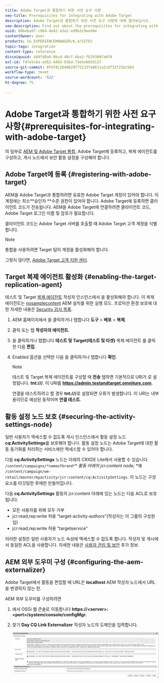 ```yaml
---
title: Adobe Target과 통합하기 위한 사전 요구 사항
seo-title: Prerequisites for Integrating with Adobe Target
description: Adobe Target과 통합하기 위한 사전 요구 사항에 대해 알아보십시오.
seo-description: Find out about the prerequisites for integrating with Adobe Target.
uuid: 88be6a97-c964-4e42-a3a2-ed9b2c9ee49e
contentOwner: User
products: SG_EXPERIENCEMANAGER/6.4/SITES
topic-tags: integration
content-type: reference
discoiquuid: a84fd0ab-0bcd-48cf-bba3-fb29308fa0f8
exl-id: f47e5c6a-ed52-4493-83bd-73e5e693d117
source-git-commit: 0f4f8c2640629f751337e8611a2c8f32f21bcb6d
workflow-type: tm+mt
source-wordcount: '522'
ht-degree: 7%

---
```


# Adobe Target과 통합하기 위한 사전 요구 사항{#prerequisites-for-integrating-with-adobe-target}

의 일부로 [AEM 및 Adobe Target 통합](/help/sites-administering/target.md), Adobe Target에 등록하고, 복제 에이전트를 구성하고, 게시 노드에서 보안 활동 설정을 구성해야 합니다.

## Adobe Target에 등록 {#registering-with-adobe-target}

AEM을 Adobe Target과 통합하려면 유효한 Adobe Target 계정이 있어야 합니다. 이 계정에는 최소**승인자 **수준 권한이 있어야 합니다. Adobe Target에 등록하면 클라이언트 코드가 전송됩니다. AEM을 Adobe Target에 연결하려면 클라이언트 코드, Adobe Target 로그인 이름 및 암호가 필요합니다.

클라이언트 코드는 Adobe Target 서버를 호출할 때 Adobe Target 고객 계정을 식별합니다.

>[!NOTE]
>
>통합을 사용하려면 Target 팀이 계정을 활성화해야 합니다.
>
>
>그렇지 않다면, [Adobe Target 고객 지원 센터](https://experienceleague.adobe.com/docs/target/using/cmp-resources-and-contact-information.html).

## Target 복제 에이전트 활성화 {#enabling-the-target-replication-agent}

테스트 및 Target [복제 에이전트](/help/sites-deploying/replication.md) 작성자 인스턴스에서 을 활성화해야 합니다. 이 복제 에이전트는 [nosamplecontent](/help/sites-deploying/configure-runmodes.md#using-samplecontent-and-nosamplecontent) AEM 설치를 위한 실행 모드. 프로덕션 환경 보호에 대한 자세한 내용은 [Security 검사 목록](/help/sites-administering/security-checklist.md).

1. AEM 홈페이지에서 을 클릭하거나 탭합니다 **도구** > **배포** > **복제**.
1. 클릭 또는 탭 **작성자의 에이전트**.
1. 을 클릭하거나 탭합니다 **테스트 및 Target(테스트 및 타겟)** 복제 에이전트 를 클릭한 다음 **편집**.
1. Enabled 옵션을 선택한 다음 을 클릭하거나 탭합니다 **확인**.

   >[!NOTE]
   >
   >테스트 및 Target 복제 에이전트를 구성할 때 **전송** 탭하면 기본적으로 URI가 로 설정됩니다. **tnt:///**. 이 URI를 **https://admin.testandtarget.omniture.com**.
   >
   >연결을 테스트하려고 할 경우 **tnt:///**&#x200B;로 설정되면 오류가 발생합니다. 이 URI는 내부용이므로 예상된 동작이며 **연결 테스트**.

## 활동 설정 노드 보호 {#securing-the-activity-settings-node}

일반 사용자가 액세스할 수 없도록 게시 인스턴스에서 활동 설정 노드 **cq:ActivitySettings**&#x200B;를 보호해야 합니다. 활동 설정 노드는 Adobe Target에 대한 활동 동기화를 처리하는 서비스에만 액세스할 수 있어야 합니다.

다음 **cq:ActivitySettings** 노드는 아래의 CRXDE Lite에서 사용할 수 있습니다 `/content/campaigns/*nameofbrand*`* *활동 아래의 jcr:content node;* *예 `/content/campaign/we-retail/master/myactivity/jcr:content/cq:ActivitySettings`. 이 노드는 구성 요소를 타깃팅한 후에만 만들어집니다.

다음 **cq:ActivitySettings** 활동의 jcr:content 아래에 있는 노드는 다음 ACL로 보호됩니다.

* 모든 사용자를 위해 모두 거부
* jcr:read,rep:write 허용 &quot;target-activity-authors&quot;(작성자는 이 그룹의 구성원임)
* jcr:read,rep:write 허용 &quot;targetservice&quot;

이러한 설정은 일반 사용자가 노드 속성에 액세스할 수 없도록 합니다. 작성자 및 게시에서 동일한 ACL을 사용합니다. 자세한 내용은 [사용자 관리 및 보안](/help/sites-administering/security.md) 추가 정보.

## AEM 외부 도우미 구성 {#configuring-the-aem-externalizer}

Adobe Target에서 활동을 편집할 때 URL은 **localhost** AEM 작성자 노드에서 URL을 변경하지 않는 한.

AEM 외부 도우미를 구성하려면

1. 에서 OSGi 웹 콘솔로 이동합니다 **https://&lt;server>:&lt;port>/system/console/configMgr.**
1. 찾기 **Day CQ Link Externalizer** 작성자 노드의 도메인을 입력합니다.

   ![chlimage_1-120](assets/chlimage_1-120.png)
